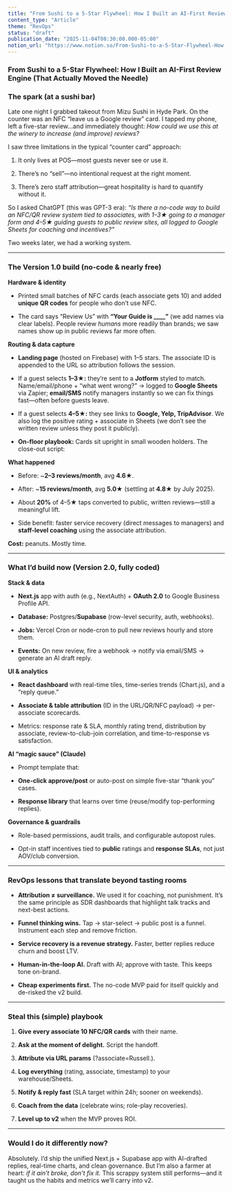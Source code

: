 ```yaml
---
title: "From Sushi to a 5-Star Flywheel: How I Built an AI-First Review Engine (That Actually Moved the Needle)"
content_type: "Article"
theme: "RevOps"
status: "draft"
publication_date: "2025-11-04T08:30:00.000-05:00"
notion_url: "https://www.notion.so/From-Sushi-to-a-5-Star-Flywheel-How-I-Built-an-AI-First-Review-Engine-That-Actually-Moved-the-Need-2616c059767380ce9629ecb26f611da3"
---
```


### **From Sushi to a 5-Star Flywheel: How I Built an AI-First Review Engine (That Actually Moved the Needle)**

### **The spark (at a sushi bar)**

Late one night I grabbed takeout from Mizu Sushi in Hyde Park. On the counter was an NFC “leave us a Google review” card. I tapped my phone, left a five-star review…and immediately thought: *How could we use this at the winery to increase (and improve) reviews?*

I saw three limitations in the typical “counter card” approach:

1. It only lives at POS—most guests never see or use it.

1. There’s no “sell”—no intentional request at the right moment.

1. There’s zero staff attribution—great hospitality is hard to quantify without it.

So I asked ChatGPT (this was GPT-3 era): *“Is there a no-code way to build an NFC/QR review system tied to associates, with 1–3★ going to a manager form and 4–5★ guiding guests to public review sites, all logged to Google Sheets for coaching and incentives?”*

Two weeks later, we had a working system.

---

### **The Version 1.0 build (no-code & nearly free)**

**Hardware & identity**

- Printed small batches of NFC cards (each associate gets 10) and added **unique QR codes** for people who don’t use NFC.

- The card says “Review Us” with **“Your Guide is ____”** (we add names via clear labels). People review *humans* more readily than brands; we saw names show up in public reviews far more often.

**Routing & data capture**

- **Landing page** (hosted on Firebase) with 1–5 stars. The associate ID is appended to the URL so attribution follows the session.

- If a guest selects **1–3★:** they’re sent to a **Jotform** styled to match. Name/email/phone + “what went wrong?” → logged to **Google Sheets** via Zapier; **email/SMS** notify managers instantly so we can fix things fast—often before guests leave.

- If a guest selects **4–5★:** they see links to **Google, Yelp, TripAdvisor**. We also log the positive rating + associate in Sheets (we don’t see the written review unless they post it publicly).

- **On-floor playbook:** Cards sit upright in small wooden holders. The close-out script:

**What happened**

- Before: ~**2–3 reviews/month**, avg **4.6★**.

- After: ~**15 reviews/month**, avg **5.0★** (settling at **4.8★** by July 2025).

- About **20%** of 4–5★ taps converted to public, written reviews—still a meaningful lift.

- Side benefit: faster service recovery (direct messages to managers) and **staff-level coaching** using the associate attribution.

**Cost:** peanuts. Mostly time.

---

### **What I’d build now (Version 2.0, fully coded)**

**Stack & data**

- **Next.js** app with auth (e.g., NextAuth) + **OAuth 2.0** to Google Business Profile API.

- **Database:** Postgres/**Supabase** (row-level security, auth, webhooks).

- **Jobs:** Vercel Cron or node-cron to pull new reviews hourly and store them.

- **Events:** On new review, fire a webhook → notify via email/SMS → generate an AI draft reply.

**UI & analytics**

- **React dashboard** with real-time tiles, time-series trends (Chart.js), and a “reply queue.”

- **Associate & table attribution** (ID in the URL/QR/NFC payload) → per-associate scorecards.

- Metrics: response rate & SLA, monthly rating trend, distribution by associate, review-to-club-join correlation, and time-to-response vs satisfaction.

**AI “magic sauce” (Claude)**

- Prompt template that:

- **One-click approve/post** or auto-post on simple five-star “thank you” cases.

- **Response library** that learns over time (reuse/modify top-performing replies).

**Governance & guardrails**

- Role-based permissions, audit trails, and configurable autopost rules.

- Opt-in staff incentives tied to **public** ratings and **response SLAs**, not just AOV/club conversion.

---

### **RevOps lessons that translate beyond tasting rooms**

- **Attribution ≠ surveillance.** We used it for coaching, not punishment. It’s the same principle as SDR dashboards that highlight talk tracks and next-best actions.

- **Funnel thinking wins.** Tap → star-select → public post is a funnel. Instrument each step and remove friction.

- **Service recovery is a revenue strategy.** Faster, better replies reduce churn and boost LTV.

- **Human-in-the-loop AI.** Draft with AI; approve with taste. This keeps tone on-brand.

- **Cheap experiments first.** The no-code MVP paid for itself quickly and de-risked the v2 build.

---

### **Steal this (simple) playbook**

1. **Give every associate 10 NFC/QR cards** with their name.

1. **Ask at the moment of delight.** Script the handoff.

1. **Attribute via URL params** (?associate=Russell.).

1. **Log everything** (rating, associate, timestamp) to your warehouse/Sheets.

1. **Notify & reply fast** (SLA target within 24h; sooner on weekends).

1. **Coach from the data** (celebrate wins; role-play recoveries).

1. **Level up to v2** when the MVP proves ROI.

---

### **Would I do it differently now?**

Absolutely. I’d ship the unified Next.js + Supabase app with AI-drafted replies, real-time charts, and clean governance. But I’m also a farmer at heart: *if it ain’t broke, don’t fix it.* This scrappy system still performs—and it taught us the habits and metrics we’ll carry into v2.

